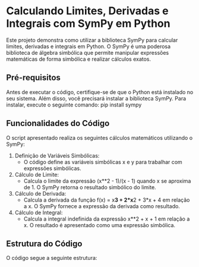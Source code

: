 # Calculando Limites, Derivadas e Integrais com SymPy em Python

Este projeto demonstra como utilizar a biblioteca SymPy para calcular limites, derivadas e integrais em Python. 
O SymPy é uma poderosa biblioteca de álgebra simbólica que permite manipular expressões matemáticas de forma simbólica e realizar cálculos exatos.

## Pré-requisitos
Antes de executar o código, certifique-se de que o Python está instalado no seu sistema. 
Além disso, você precisará instalar a biblioteca SymPy. Para instalar, execute o seguinte comando:
pip install sympy

## Funcionalidades do Código
O script apresentado realiza os seguintes cálculos matemáticos utilizando o SymPy:
1. Definição de Variáveis Simbólicas:
   - O código define as variáveis simbólicas x e y para trabalhar com expressões simbólicas.
2. Cálculo de Limite:
   - Calcula o limite da expressão (x**2 - 1)/(x - 1) quando x se aproxima de 1. O SymPy retorna o resultado simbólico do limite.
3. Cálculo de Derivada:
   - Calcula a derivada da função f(x) = x**3 + 2*x**2 + 3*x + 4 em relação a x. O SymPy fornece a expressão da derivada como resultado.
4. Cálculo de Integral:
   - Calcula a integral indefinida da expressão x**2 + x + 1 em relação a x. O resultado é apresentado como uma expressão simbólica.

## Estrutura do Código
O código segue a seguinte estrutura:

